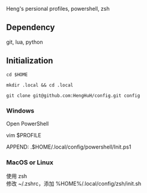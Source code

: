 Heng's persional profiles, powershell, zsh

## Dependency

git, lua, python

## Initialization

```
cd $HOME

mkdir .local && cd .local

git clone git@github.com:HengHuH/config.git config
```
### Windows

Open PowerShell

vim $PROFILE

APPEND: .\$HOME/.local/config/powershell/Init.ps1

### MacOS or Linux

使用 zsh  
修改 ~/.zshrc，添加  %HOME%/.local/config/zsh/init.sh
